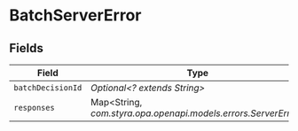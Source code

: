 # BatchServerError


## Fields

| Field                                                          | Type                                                           | Required                                                       | Description                                                    |
| -------------------------------------------------------------- | -------------------------------------------------------------- | -------------------------------------------------------------- | -------------------------------------------------------------- |
| `batchDecisionId`                                              | *Optional<? extends String>*                                   | :heavy_minus_sign:                                             | N/A                                                            |
| `responses`                                                    | Map<String, *com.styra.opa.openapi.models.errors.ServerError*> | :heavy_minus_sign:                                             | N/A                                                            |